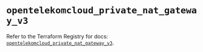 # `opentelekomcloud_private_nat_gateway_v3`

Refer to the Terraform Registry for docs: [`opentelekomcloud_private_nat_gateway_v3`](https://registry.terraform.io/providers/opentelekomcloud/opentelekomcloud/1.36.51/docs/resources/private_nat_gateway_v3).
